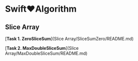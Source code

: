 # Swift❤️Algorithm


## Slice Array
[**Task 1. ZeroSliceSum**](Slice Array/SliceSumZero/README.md)

[**Task 2. MaxDoubleSliceSum**](Slice Array/MaxDoubleSliceSum/README.md)
